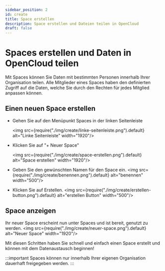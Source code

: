 ```yaml
---
sidebar_position: 2
id: create
title: Space erstellen
description: Space erstellen und Dateien teilen in OpenCloud
draft: false
---
```


# Spaces erstellen und Daten in OpenCloud teilen

Mit Spaces können Sie Daten mit bestimmten Personen innerhalb Ihrer Organisation teilen. Alle Mitglieder eines Spaces haben den definierten Zugriff auf die Daten, welche Sie durch den Rechten für jedes Mitglied anpassen können.

## Einen neuen Space erstellen

- Gehen Sie auf den Menüpunkt Spaces in der linken Seitenleiste

  <img src={require("./img/create/linke-seitenleiste.png").default} alt="Linke Seitenleiste" width="1920"/>

- Klicken Sie auf "+ Neuer Space"

  <img src={require("./img/create/space-erstellen.png").default} alt="Space erstellen" width="1920"/>

- Geben Sie den gewünschten Namen für den Space ein.
  <img src={require("./img/create/benennen.png").default} alt="benennen" width="500"/>

- Klicken Sie auf Erstellen.
  <img src={require("./img/create/erstellen-button.png").default} alt="erstellen Button" width="500"/>

## Space anzeigen

Ihr neuer Space erscheint nun unter Spaces und ist bereit, genutzt zu werden.
<img src={require("./img/create/neuer-space.png").default} alt="Neuer Space" width="1920"/>

Mit diesen Schritten haben Sie schnell und einfach einen Space erstellt und können mit dem Datenaustausch beginnen!

:::important
Spaces können nur innerhalb Ihrer eigenen Organisation dauerhaft freigegeben werden.
:::

